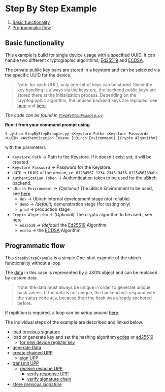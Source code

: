 # Step By Step Example

1. [Basic functionality](#basic-functionality)
2. [Programmatic flow](#programmatic-flow)

## Basic functionality

This example is build for single device usage with a specified UUID. It can handle two different cryptographic algorithms, [Ed25519](https://en.wikipedia.org/wiki/EdDSA#Ed25519) and [ECDSA](https://en.wikipedia.org/wiki/Elliptic_Curve_Digital_Signature_Algorithm). 

The private public key pairs are stored in a keystore and can be selected via the specific UUID for the device. 
> Note: for each UUID, only one set of keys can be stored. Since the key handling is always via the keystore, the backend public keys are stored there at the initialization process. Depending on the cryptographic algorithm, the unused backend keys are replaced, see [here](../examples/StepByStepExample.py#L34-L38) and [here](../examples/StepByStepExample.py#L50-L54).


*The code can be found in [`StepByStepExample.py`](../examples/StepByStepExample.py).*

**Run it from your command prompt using** 
```
$ python StepByStepExample.py <Keystore Path> <Keystore Password> <UUID> <Authentication Token> [uBirch Environment] [Crypto Algorithm]
```
with the parameters
- `Keystore Path` -> Path to the Keystore. If it doesn't exist yet, it will be created.
- `Keystore Password` -> Password for the Keystore.
- `UUID` -> UUID of the device, i.e. `01234567-1234-2345-3456-0123456789abc`
- `Authentication Token` -> Authentication token to be used for the uBirch backend.
- `uBirch Environment` -> *(Optional)* The uBirch Environment to be used, see [here](../examples/StepByStepExample.py#L10).
   - `dev` -> Ubirch internal development stage (not reliable)
   - `demo` -> *(default)* demonstration stage (for testing only)
   - `prod` -> production stage 
- `Crypto Algorithm` -> *(Optional)* The crypto algorithm to be used., see [here](../examples/StepByStepExample.py#L9)
   - `ed25519` -> *(default)* the [Ed25519](https://en.wikipedia.org/wiki/EdDSA#Ed25519) Algorithm
   - `ecdsa` -> the [ECDSA](https://en.wikipedia.org/wiki/Elliptic_Curve_Digital_Signature_Algorithm) Algorithm

## Programmatic flow

This `StepByStepExample` is a simple One-shot example of the ubirch functionality without a loop. 

The [data](../examples/StepByStepExample.py#L190-L195) in this case is represented by a JSON object and can be replaced by custom data. 

>Note: the data must always be unique in order to generate unique hash values. If the data is not unique, the backend will respond with the status code `409`, because then the hash was already anchored before.

If repitition is required, a loop can be setup around [here](../examples/StepByStepExample.py#L188-L251). 

The individual steps of the example are described and linked below.

- [load previous signature](../examples/StepByStepExample.py#L24)
- load or generate key and set the hashing algorithm [ecdsa](../examples/StepByStepExample.py#L27-L41) or [ed25519](../examples/StepByStepExample.py#L43-L57)
    - [for new device register key](../examples/StepByStepExample.py#L173-L187)
- [generate Data](../examples/StepByStepExample.py#L190-L195)
- [create chained UPP](../examples/StepByStepExample.py#L199-L209)
    - [sign UPP](../examples/StepByStepExample.py#L208)
- [transmit UPP](../examples/StepByStepExample.py#L212)
    - [receive respone UPP](../examples/StepByStepExample.py#L212-L220)
        - [verify response UPP](../examples/StepByStepExample.py#L224-L230)
        - [verify signature chain](../examples/StepByStepExample.py#L234-L244)
- [store previous signature](../examples/StepByStepExample.py#L247)

